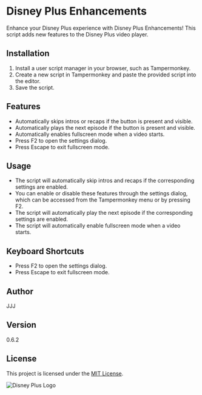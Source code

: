 # Disney Plus Enhancements

Enhance your Disney Plus experience with Disney Plus Enhancements! This script adds new features to the Disney Plus video player.

## Installation

1. Install a user script manager in your browser, such as Tampermonkey.
2. Create a new script in Tampermonkey and paste the provided script into the editor.
3. Save the script.

## Features

- Automatically skips intros or recaps if the button is present and visible.
- Automatically plays the next episode if the button is present and visible.
- Automatically enables fullscreen mode when a video starts.
- Press F2 to open the settings dialog.
- Press Escape to exit fullscreen mode.

## Usage

- The script will automatically skip intros and recaps if the corresponding settings are enabled.
- You can enable or disable these features through the settings dialog, which can be accessed from the Tampermonkey menu or by pressing F2.
- The script will automatically play the next episode if the corresponding settings are enabled.
- The script will automatically enable fullscreen mode when a video starts.

## Keyboard Shortcuts

- Press F2 to open the settings dialog.
- Press Escape to exit fullscreen mode.

## Author

JJJ

## Version

0.6.2

## License

This project is licensed under the [MIT License](https://choosealicense.com/licenses/mit/).

![Disney Plus Logo](https://www.google.com/s2/favicons?sz=64&domain=disneyplus.com)